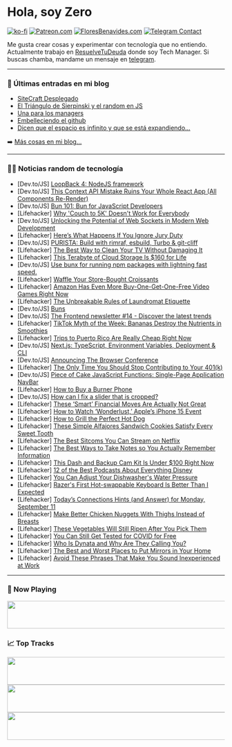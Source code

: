 # Hola, soy Zero

[![ko-fi](https://ko-fi.com/img/githubbutton_sm.svg)](https://ko-fi.com/J3J4N0LUK)
[![Patreon.com](https://img.shields.io/endpoint.svg?url=https%3A%2F%2Fshieldsio-patreon.vercel.app%2Fapi%3Fusername%3Dzerodragon%26type%3Dpatrons&style=for-the-badge)](https://patreon.com/zerodragon)
[![FloresBenavides.com](https://img.shields.io/website?down_message=oops&label=MiBlog&style=for-the-badge&up_message=online&url=https%3A%2F%2Ffloresbenavides.com)](https://floresbenavides.com)
[![Telegram Contact](https://img.shields.io/badge/escr%C3%ADbeme-ZeroDragon-%2326A5E4?style=for-the-badge&logo=telegram)](https://t.me/zerodragon)

Me gusta crear cosas y experimentar con tecnología que no entiendo.
Actualmente trabajo en [ResuelveTuDeuda](http://github.com/resuelve) donde soy Tech Manager.
Si buscas chamba, mandame un mensaje en [telegram](https://t.me/zerodragon).

---

### 📕 Últimas entradas en mi blog
<!-- BLOG-POST-LIST:START -->
- [SiteCraft Desplegado](https://floresbenavides.com/sitecraft-desplegado/)
- [El Triángulo de Sierpinski y el random en JS](https://floresbenavides.com/el-triangulo-de-sierpinski-y-el-random-en-js/)
- [Una para los managers](https://floresbenavides.com/una-para-los-managers/)
- [Embelleciendo el github](https://floresbenavides.com/embelleciendo-el-github/)
- [Dicen que el espacio es infinito y que se está expandiendo…](https://floresbenavides.com/dicen-que-el-espacio-es-infinito-y-que-se-esta-expandiendo/)
<!-- BLOG-POST-LIST:END -->

➡️ [Más cosas en mi blog...](https://floresbenavides.com)

---

### 👨‍💻 Noticias random de tecnología
<!-- TECH-POSTS:START -->
- [Dev.to/JS] [LoopBack 4: NodeJS framework](https://dev.to/diego_chavez_dc/loopback-4-nodejs-framework-b21)
- [Dev.to/JS] [This Context API Mistake Ruins Your Whole React App &lpar;All Components Re-Render&rpar;](https://dev.to/ubahthebuilder/this-context-api-mistake-ruins-your-whole-react-app-all-components-re-render-2k63)
- [Dev.to/JS] [Bun 101: Bun for JavaScript Developers](https://dev.to/abdadeel/bun-101-bun-for-javascript-developers-1l68)
- [Lifehacker] [Why &#39;Couch to 5K&#39; Doesn&#39;t Work for Everybody](https://lifehacker.com/the-case-against-couch-to-5k-and-what-to-try-instead-1847387867)
- [Dev.to/JS] [Unlocking the Potential of Web Sockets in Modern Web Development](https://dev.to/ibrahzizo360/unlocking-the-potential-of-web-sockets-in-modern-web-development-5ef)
- [Lifehacker] [Here’s What Happens If You Ignore Jury Duty](https://lifehacker.com/here-s-what-happens-if-you-ignore-jury-duty-1850827136)
- [Dev.to/JS] [PURISTA: Build with rimraf, esbuild, Turbo &amp; git-cliff](https://dev.to/purista/purista-build-with-rimraf-esbuild-turbo-git-cliff-5h5e)
- [Lifehacker] [The Best Way to Clean Your TV Without Damaging It](https://lifehacker.com/the-best-way-to-clean-your-tv-without-damaging-it-1849643169)
- [Lifehacker] [This Terabyte of Cloud Storage Is $160 for Life](https://lifehacker.com/this-terabyte-of-cloud-storage-is-160-for-life-1850814435)
- [Dev.to/JS] [Use bunx for running npm packages with lightning fast speed.](https://dev.to/mitrakumar/use-bunx-for-running-npm-packages-with-lightning-fast-speed-2p32)
- [Lifehacker] [Waffle Your Store-Bought Croissants](https://lifehacker.com/waffled-ham-and-cheese-croissant-recipe-1850826726)
- [Lifehacker] [Amazon Has Even More Buy-One-Get-One-Free Video Games Right Now](https://lifehacker.com/amazon-has-buy-one-get-one-free-video-games-right-now-1850780431)
- [Lifehacker] [The Unbreakable Rules of Laundromat Etiquette](https://lifehacker.com/the-unbreakable-rules-of-laundromat-etiquette-1850826353)
- [Dev.to/JS] [Buns](https://dev.to/earthfill/buns-1c4g)
- [Dev.to/JS] [The Frontend newsletter #14 - Discover the latest trends](https://dev.to/tech_foutraque/the-frontend-newsletter-14-discover-the-latest-trends-o1l)
- [Lifehacker] [TikTok Myth of the Week: Bananas Destroy the Nutrients in Smoothies](https://lifehacker.com/tiktok-myth-of-the-week-bananas-destroy-the-nutrients-1850825839)
- [Lifehacker] [Trips to Puerto Rico Are Really Cheap Right Now](https://lifehacker.com/cheap-puerto-rico-flights-1850826042)
- [Dev.to/JS] [Next.js: TypeScript, Environment Variables, Deployment &amp; CLI](https://dev.to/syedmuhammadaliraza/nextjs-typescript-environment-variables-deployment-cli-30m6)
- [Dev.to/JS] [Announcing The Browser Conference](https://dev.to/joelgriffith/announcing-the-browser-conference-44i4)
- [Lifehacker] [The Only Time You Should Stop Contributing to Your 401&lpar;k&rpar;](https://lifehacker.com/the-only-time-you-should-stop-contributing-to-your-401-1850804903)
- [Dev.to/JS] [Piece of Cake JavaScript Functions: Single-Page Application NavBar](https://dev.to/commdao/piece-of-cake-javascript-functions-single-page-application-navbar-6bj)
- [Lifehacker] [How to Buy a Burner Phone](https://lifehacker.com/how-to-buy-a-burner-phone-1843905326)
- [Dev.to/JS] [How can I fix a slider that is cropped?](https://dev.to/masohas1/how-can-i-fix-a-slider-that-is-cropped-hgd)
- [Lifehacker] [These ‘Smart’ Financial Moves Are Actually Not Great](https://lifehacker.com/these-smart-financial-moves-are-actually-not-great-1850825607)
- [Lifehacker] [How to Watch ‘Wonderlust,’ Apple’s iPhone 15 Event](https://lifehacker.com/how-to-watch-apple-s-iphone-event-1850825545)
- [Lifehacker] [How to Grill the Perfect Hot Dog](https://lifehacker.com/how-to-grill-the-perfect-hot-dog-1849024040)
- [Lifehacker] [These Simple Alfajores Sandwich Cookies Satisfy Every Sweet Tooth](https://lifehacker.com/these-simple-alfajores-sandwich-cookies-satisfy-every-s-1850825304)
- [Lifehacker] [The Best Sitcoms You Can Stream on Netflix](https://lifehacker.com/best-netflix-sitcoms-1850823337)
- [Lifehacker] [The Best Ways to Take Notes so You Actually Remember Information](https://lifehacker.com/best-note-taking-methods-1849535943)
- [Lifehacker] [This Dash and Backup Cam Kit Is Under $100 Right Now](https://lifehacker.com/this-dash-and-backup-cam-kit-is-under-100-right-now-1850820290)
- [Lifehacker] [12 of the Best Podcasts About Everything Disney](https://lifehacker.com/best-disney-podcasts-1850823468)
- [Lifehacker] [You Can Adjust Your Dishwasher&#39;s Water Pressure](https://lifehacker.com/you-can-adjust-your-dishwashers-water-pressure-1850824223)
- [Lifehacker] [Razer&#39;s First Hot-swappable Keyboard Is Better Than I Expected](https://lifehacker.com/razer-blackwidow-v4-75-review-1850819950)
- [Lifehacker] [Today’s Connections Hints &lpar;and Answer&rpar; for Monday, September 11](https://lifehacker.com/connections-answer-today-september-11-2023-1850824666)
- [Lifehacker] [Make Better Chicken Nuggets With Thighs Instead of Breasts](https://lifehacker.com/make-better-chicken-nuggets-with-thighs-instead-of-brea-1850819916)
- [Lifehacker] [These Vegetables Will Still Ripen After You Pick Them](https://lifehacker.com/what-vegetables-ripen-after-picking-1850819532)
- [Lifehacker] [You Can Still Get Tested for COVID for Free](https://lifehacker.com/find-free-covid-testing-1850819516)
- [Lifehacker] [Who Is Dynata and Why Are They Calling You?](https://lifehacker.com/who-is-dynata-and-why-are-they-calling-you-1850819389)
- [Lifehacker] [The Best and Worst Places to Put Mirrors in Your Home](https://lifehacker.com/the-best-and-worst-places-to-put-mirrors-in-your-home-1850819977)
- [Lifehacker] [Avoid These Phrases That Make You Sound Inexperienced at Work](https://lifehacker.com/avoid-these-phrases-that-make-you-sound-inexperienced-a-1850819962)<!-- TECH-POSTS:END -->

---

### 🎵 Now Playing
<a href="https://spotify-now-playing-dun.vercel.app/now-playing?open"><img src="https://spotify-now-playing-dun.vercel.app/now-playing" width="540" height="64"></a>

### 📈 Top Tracks
<a href="https://spotify-now-playing-dun.vercel.app/top-tracks?i=1&open"><img src="https://spotify-now-playing-dun.vercel.app/top-tracks?i=1" width="540" height="64"></a>
<a href="https://spotify-now-playing-dun.vercel.app/top-tracks?i=2&open"><img src="https://spotify-now-playing-dun.vercel.app/top-tracks?i=2" width="540" height="64"></a>
<a href="https://spotify-now-playing-dun.vercel.app/top-tracks?i=3&open"><img src="https://spotify-now-playing-dun.vercel.app/top-tracks?i=3" width="540" height="64"></a>
